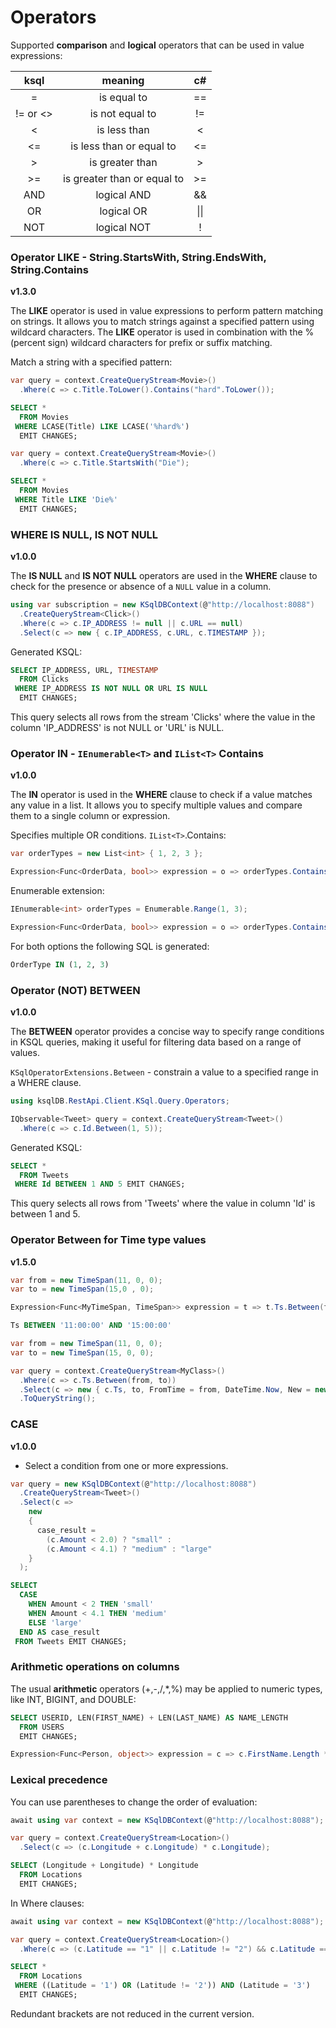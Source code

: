 # Operators

Supported **comparison** and **logical** operators that can be used in value expressions:

|   ksql   |           meaning           |  c#  |
|:--------:|:---------------------------:|:----:|
| =        | is equal to                 | ==   |
| != or <> | is not equal to             | !=   |
| <        | is less than                | <    |
| <=       | is less than or equal to    | <=   |
| >        | is greater than             | >    |
| >=       | is greater than or equal to | >=   |
| AND      | logical AND                 | &&   |
| OR       | logical OR                  | \|\| |
| NOT      | logical NOT                 |  !   |

### Operator LIKE - String.StartsWith, String.EndsWith, String.Contains
**v1.3.0**

The **LIKE** operator is used in value expressions to perform pattern matching on strings.
It allows you to match strings against a specified pattern using wildcard characters.
The **LIKE** operator is used in combination with the % (percent sign) wildcard characters for prefix or suffix matching.

Match a string with a specified pattern:

```C#
var query = context.CreateQueryStream<Movie>()
  .Where(c => c.Title.ToLower().Contains("hard".ToLower());
```

```SQL
SELECT *
  FROM Movies
 WHERE LCASE(Title) LIKE LCASE('%hard%')
  EMIT CHANGES;
```

```C#
var query = context.CreateQueryStream<Movie>()
  .Where(c => c.Title.StartsWith("Die");
```

```SQL
SELECT *
  FROM Movies
 WHERE Title LIKE 'Die%'
  EMIT CHANGES;
```

### WHERE IS NULL, IS NOT NULL
**v1.0.0**

The **IS NULL** and **IS NOT NULL** operators are used in the **WHERE** clause to check for the presence or absence of a `NULL` value in a column.

```C#
using var subscription = new KSqlDBContext(@"http://localhost:8088")
  .CreateQueryStream<Click>()
  .Where(c => c.IP_ADDRESS != null || c.URL == null)
  .Select(c => new { c.IP_ADDRESS, c.URL, c.TIMESTAMP });
```

Generated KSQL:
```SQL
SELECT IP_ADDRESS, URL, TIMESTAMP
  FROM Clicks
 WHERE IP_ADDRESS IS NOT NULL OR URL IS NULL
  EMIT CHANGES;
```

This query selects all rows from the stream 'Clicks' where the value in the column 'IP_ADDRESS' is not NULL or 'URL' is NULL.

### Operator IN - `IEnumerable<T>` and `IList<T>` Contains
**v1.0.0**

The **IN** operator is used in the **WHERE** clause to check if a value matches any value in a list.
It allows you to specify multiple values and compare them to a single column or expression.

Specifies multiple OR conditions.
`IList<T>`.Contains:
```C#
var orderTypes = new List<int> { 1, 2, 3 };

Expression<Func<OrderData, bool>> expression = o => orderTypes.Contains(o.OrderType);

```
Enumerable extension:
```C#
IEnumerable<int> orderTypes = Enumerable.Range(1, 3);

Expression<Func<OrderData, bool>> expression = o => orderTypes.Contains(o.OrderType);

```
For both options the following SQL is generated:
```SQL
OrderType IN (1, 2, 3)
```

### Operator (NOT) BETWEEN
**v1.0.0**

The **BETWEEN** operator provides a concise way to specify range conditions in KSQL queries, making it useful for filtering data based on a range of values.

`KSqlOperatorExtensions.Between` - constrain a value to a specified range in a WHERE clause.

```C#
using ksqlDB.RestApi.Client.KSql.Query.Operators;

IQbservable<Tweet> query = context.CreateQueryStream<Tweet>()
  .Where(c => c.Id.Between(1, 5));
```

Generated KSQL:

```SQL
SELECT *
  FROM Tweets
 WHERE Id BETWEEN 1 AND 5 EMIT CHANGES;
```

This query selects all rows from 'Tweets' where the value in column 'Id' is between 1 and 5.

### Operator Between for Time type values
**v1.5.0**

```C#
var from = new TimeSpan(11, 0, 0);
var to = new TimeSpan(15,0 , 0);

Expression<Func<MyTimeSpan, TimeSpan>> expression = t => t.Ts.Between(from, to);
```

```SQL
Ts BETWEEN '11:00:00' AND '15:00:00'
```

```C#
var from = new TimeSpan(11, 0, 0);
var to = new TimeSpan(15, 0, 0);

var query = context.CreateQueryStream<MyClass>()
  .Where(c => c.Ts.Between(from, to))
  .Select(c => new { c.Ts, to, FromTime = from, DateTime.Now, New = new TimeSpan(1, 0, 0) }
  .ToQueryString();
```

### CASE
**v1.0.0**

- Select a condition from one or more expressions.
```C#
var query = new KSqlDBContext(@"http://localhost:8088")
  .CreateQueryStream<Tweet>()
  .Select(c =>
    new
    {
      case_result =
        (c.Amount < 2.0) ? "small" :
        (c.Amount < 4.1) ? "medium" : "large"
    }
  );
```

```SQL
SELECT 
  CASE 
    WHEN Amount < 2 THEN 'small' 
    WHEN Amount < 4.1 THEN 'medium' 
    ELSE 'large' 
  END AS case_result 
 FROM Tweets EMIT CHANGES;
```

### Arithmetic operations on columns
The usual **arithmetic** operators (+,-,/,*,%) may be applied to numeric types, like INT, BIGINT, and DOUBLE:
```SQL
SELECT USERID, LEN(FIRST_NAME) + LEN(LAST_NAME) AS NAME_LENGTH
  FROM USERS
  EMIT CHANGES;
```

```C#
Expression<Func<Person, object>> expression = c => c.FirstName.Length * c.LastName.Length;
```

### Lexical precedence
You can use parentheses to change the order of evaluation:
```C#
await using var context = new KSqlDBContext(@"http://localhost:8088");

var query = context.CreateQueryStream<Location>()
  .Select(c => (c.Longitude + c.Longitude) * c.Longitude);
```

```SQL
SELECT (Longitude + Longitude) * Longitude
  FROM Locations
  EMIT CHANGES;
```

In Where clauses:
```C#
await using var context = new KSqlDBContext(@"http://localhost:8088");

var query = context.CreateQueryStream<Location>()
  .Where(c => (c.Latitude == "1" || c.Latitude != "2") && c.Latitude == "3");
```

```SQL
SELECT *
  FROM Locations
 WHERE ((Latitude = '1') OR (Latitude != '2')) AND (Latitude = '3')
  EMIT CHANGES;
```

Redundant brackets are not reduced in the current version.
